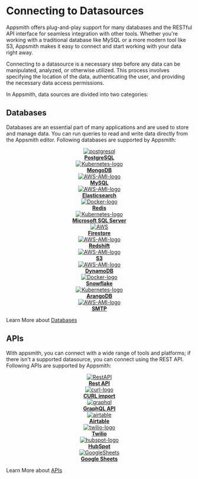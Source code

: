# Connecting to Datasources

Appsmith offers plug-and-play support for many databases and the RESTful API interface for seamless integration with other tools. Whether you're working with a traditional database like MySQL or a more modern tool like S3, Appsmith makes it easy to connect and start working with your data right away.

Connecting to a datasource is a necessary step before any data can be manipulated, analyzed, or otherwise utilized. This process involves specifying the location of the data, authenticating the user, and providing the necessary data access permissions. 

In Appsmith, data sources are divided into two categories:

## Databases
Databases are an essential part of many applications and are used to store and manage data. You can run queries to read and write data directly from the Appsmith editor. Following databases are supported by Appsmith:



<div class="containerGrid">
    <div class="columnGrid column-one" align="center">
        <div class="containerCol">
            <a href="reference/datasources/querying-postgres">
            <img class="containerImage" src="/img/postgresql.svg" alt="postgresql"/>
            </a> 
        </div> 
        <b><a href="/reference/datasources/querying-postgres">PostgreSQL</a></b>
    </div>
   <div class="columnGrid column-two" align="center">
        <div class="containerCol">
            <a href="/reference/datasources/querying-mongodb">
            <img class="containerImage" src="/img/mongodb.svg" alt="Kubernetes-logo"/>
            </a>     
        </div> 
         <b><a href="/reference/datasources/querying-mongodb">MongoDB</a></b>
    </div>
   <div class="columnGrid column-three" align="center">
        <div class="containerCol">
            <a href="/reference/datasources/querying-mysql">
            <img class="containerImage" src="/img/mysql.svg" alt="AWS-AMI-logo"/>
            </a>   
        </div> 
            <b><a href="/reference/datasources/querying-mysql">MySQL</a></b>
   </div>
  <div class="columnGrid column-three" align="center">
        <div class="containerCol">
            <a href="/reference/datasources/querying-elasticsearch">
            <img class="containerImage" src="/img/elastic.svg" alt="AWS-AMI-logo"/>
            </a>   
        </div> 
            <b><a href="/reference/datasources/querying-elasticsearch">Elasticsearch</a></b>
   </div>



   
   
</div>

<div class="containerGrid">
    <div class="columnGrid column-one" align="center">
        <div class="containerCol">
            <a href="/reference/datasources/querying-redis">
            <img class="containerImage" src="/img/redis.svg" alt="Docker-logo"/>
            </a> 
        </div> 
        <b><a href="/reference/datasources/querying-redis">Redis</a></b>
    </div>
   <div class="columnGrid column-two" align="center">
        <div class="containerCol">
            <a href="/reference/datasources/querying-mssql">
            <img class="containerImage" src="/img/mssql.svg" alt="Kubernetes-logo"/>
            </a>     
        </div> 
         <b><a href="/reference/datasources/querying-mssql">Microsoft SQL Server</a></b>
    </div>
   <div class="columnGrid column-three" align="center">
        <div class="containerCol">
            <a href="/reference/datasources/querying-firestore">
            <img class="containerImage" src="/img/firestore.svg" alt="AWS"/>
            </a>   
        </div> 
            <b><a href="/reference/datasources/querying-firestore">Firestore</a></b>
   </div>
  <div class="columnGrid column-three" align="center">
        <div class="containerCol">
            <a href="/reference/datasources/querying-redshift">
            <img class="containerImage" src="/img/aws-redshift.svg" alt="AWS-AMI-logo"/>
            </a>   
        </div> 
            <b><a href="/reference/datasources/querying-redshift">Redshift</a></b>
   </div>
  


   
   
</div>

<div class="containerGrid">

 <div class="columnGrid column-three" align="center">
        <div class="containerCol">
            <a href="/reference/datasources/querying-amazon-s3">
            <img class="containerImage" src="/img/aws-s3.svg" alt="AWS-AMI-logo"/>
            </a>   
        </div> 
            <b><a href="/reference/datasources/querying-amazon-s3">S3</a></b>
   </div>
   
 <div class="columnGrid column-three" align="center">
        <div class="containerCol">
            <a href="/reference/datasources/querying-dynamodb">
            <img class="containerImage" src="/img/aws-dynamodb.svg" alt="AWS-AMI-logo"/>
            </a>   
        </div> 
            <b><a href="/reference/datasources/querying-dynamodb">DynamoDB</a></b>
   </div>

 <div class="columnGrid column-one" align="center">
        <div class="containerCol">
            <a href="/reference/datasources/querying-snowflake-db">
            <img class="containerImage" src="/img/snowflake.svg" alt="Docker-logo"/>
            </a> 
        </div> 
        <b><a href="/reference/datasources/querying-snowflake-db">Snowflake</a></b>
    </div>
   <div class="columnGrid column-two" align="center">
        <div class="containerCol">
            <a href="/reference/datasources/querying-arango-db">
            <img class="containerImage" src="/img/arangodb_.png" alt="Kubernetes-logo"/>
            </a>     
        </div> 
         <b><a href="/reference/datasources/querying-arango-db">ArangoDB</a></b>
    </div>
 

</div>

<div class="containerGrid">

   <div class="columnGrid column-three" align="center">
        <div class="containerCol">
            <a href="/core-concepts/connecting-to-data-sources/authentication/connect-to-apis">
            <img class="containerImage" src="/img/smtp-icon_1.png" alt="AWS-AMI-logo"/>
            </a>   
        </div> 
            <b><a href="/core-concepts/connecting-to-data-sources/authentication/connect-to-apis">SMTP</a></b>
</div>
</div>

Learn More about [Databases](/core-concepts/connecting-to-data-sources/connecting-to-databases)

## APIs
With appsmith, you can connect with a wide range of tools and platforms; if there isn't a supported datasource, you can connect using the REST API. Following APIs are supported by Appsmith:



<div class="containerGrid">
    <div class="columnGrid column-one" align="center">
        <div class="containerCol">
            <a href="/core-concepts/connecting-to-data-sources/authentication/connect-to-apis">
            <img class="containerImage" src="/img/api-logo_.png" alt="RestAPI"/>
            </a> 
        </div> 
        <b><a href="/core-concepts/connecting-to-data-sources/authentication/connect-to-apis">Rest API</a></b>
    </div>
   <div class="columnGrid column-two" align="center">
        <div class="containerCol">
            <a href="/core-concepts/connecting-to-data-sources/authentication/connect-to-apis">
            <img class="containerImage" src="/img/Curl-logo.svg_.png" alt="curl-logo"/>
            </a>     
        </div> 
         <b><a href="/core-concepts/connecting-to-data-sources/authentication/connect-to-apis">CURL import</a></b>
    </div>
   <div class="columnGrid column-three" align="center">
        <div class="containerCol">
            <a href="/reference/datasources/graphql">
            <img class="containerImage" src="/img/graphqllogo.png" alt="graphql"/>
            </a>   
        </div> 
            <b><a href="/reference/datasources/graphql">GraphQL API</a></b>
   </div>


</div>

<div class="containerGrid">
    <div class="columnGrid column-one" align="center">
        <div class="containerCol">
            <a href="/reference/datasources/airtable">
            <img class="containerImage" src="/img/Airtable-logo.png" alt="airtable"/>
            </a> 
        </div> 
        <b><a href="/reference/datasources/airtable">Airtable</a></b>
    </div>
   <div class="columnGrid column-two" align="center">
        <div class="containerCol">
            <a href="/core-concepts/connecting-to-data-sources/authentication/connect-to-apis">
            <img class="containerImage" src="/img/twilio_.png" alt="twilio-logo"/>
            </a>     
        </div> 
         <b><a href="/core-concepts/connecting-to-data-sources/authentication/connect-to-apis">Twilio</a></b>
    </div>
   <div class="columnGrid column-three" align="center">
        <div class="containerCol">
            <a href="/core-concepts/connecting-to-data-sources/authentication/connect-to-apis">
            <img class="containerImage" src="/img/hubspot_.png" alt="hubspot-logo"/>
            </a>   
        </div> 
            <b><a href="/reference/datasources/querying-mongodb/">HubSpot</a></b>
   </div>


</div>

  <div class="columnGrid column-three" align="center">
        <div class="containerCol">
            <a href="/core-concepts/connecting-to-data-sources/authentication/connect-to-apis">
            <img class="containerImage" src="/img/gsheets_.png" alt="GoogleSheets"/>
            </a>   
        </div> 
            <b><a href="/core-concepts/connecting-to-data-sources/authentication/connect-to-apis">Google Sheets</a></b>
   </div>
   

<!-- <div class="containerGridSampleApp">

   <div class=" containerColumnSampleApp columnGrid column-one">
    <div class="containerCol">
         <img class="containerImage" src="/img/icons8-database-40.png" alt="quickstart"/>
      </div> 
      <b><a href="/core-concepts/connecting-to-data-sources/connecting-to-databases">Databases</a></b>
      <div class="containerDescription">
      </div>
   </div>
   

   <div class="containerColumnSampleApp columnGrid column-three">
   <div class="containerCol">
         <img class="containerImage" src="/img/icons8-api-35.png" alt="support"/>
      </div>
      <b><a href="core-concepts/connecting-to-data-sources/authentication/">REST APIs</a></b>
      <div class="containerDescription"> 
      </div>
   </div>
  
</div> -->


   
   
Learn More about [APIs](/core-concepts/connecting-to-data-sources/authentication/)









